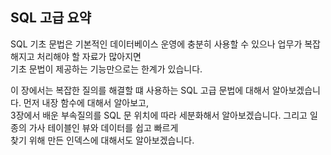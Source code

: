 ## SQL 고급 요약
SQL 기초 문법은 기본적인 데이터베이스 운영에 충분히 사용할 수 있으나 업무가 복잡해지고 처리해야 할 자료가 많아지면  
기초 문법이 제공하는 기능만으로는 한계가 있습니다.

이 장에서는 복잡한 질의를 해결할 떄 사용하는 SQL 고급 문법에 대해서 알아보겠습니다. 먼저 내장 함수에 대해서 알아보고,  
3장에서 배운 부속질의를 SQL 문 위치에 따라 세분화해서 알아보겠습니다. 그리고 일종의 가사 테이블인 뷰와 데이터를 쉽고 빠르게  
찾기 위해 만든 인덱스에 대해서도 알아보겠습니다.